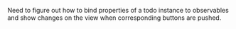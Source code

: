 Need to figure out how to bind properties of a todo instance to observables and show changes on the view when corresponding buttons are pushed.